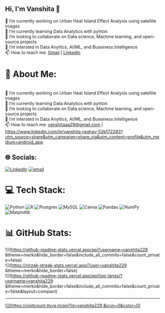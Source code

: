 ## Hi, I'm Vanshita 👋

🔭 I’m currently working on Urban Heat Island Effect Analysis using satellite images<br/>
🌱 I’m currently learning Data Analytics with pyhton<br/>
👯 I’m looking to collaborate on Data science, Machine learning, and open-source projects<br/>
🤔 I’m intersted in Data Anyltics, AI/ML, and Bussiness Intelligence<br/>
📫 How to reach me:  [Gmail](vanshitaaa29@gmail.com) | [LinkedIn](https://www.linkedin.com/in/vanshita-raghav-52b172283?utm_source=share&utm_campaign=share_via&utm_content=profile&utm_medium=android_app)

# 💫 About Me:
<br>🔭 I’m currently working on Urban Heat Island Effect Analysis using satellite images<br>🌱 I’m currently learning Data Analytics with pyhton<br>👯 I’m looking to collaborate on Data science, Machine learning, and open-source projects<br>🤔 I’m intersted in Data Anyltics, AI/ML, and Bussiness Intelligence<br>📫 How to reach me: vanshitaaa29@gmail.com | https://www.linkedin.com/in/vanshita-raghav-52b172283?utm_source=share&utm_campaign=share_via&utm_content=profile&utm_medium=android_app


## 🌐 Socials:
[![LinkedIn](https://img.shields.io/badge/LinkedIn-%230077B5.svg?logo=linkedin&logoColor=white)](https://linkedin.com/in/https://www.linkedin.com/in/niti-agnihotri-baa93b214?utm_source=share&utm_campaign=share_via&utm_content=profile&utm_medium=android_app) [![email](https://img.shields.io/badge/Email-D14836?logo=gmail&logoColor=white)](mailto:vanshitaaa29@gmail.com) 

# 💻 Tech Stack:
![Python](https://img.shields.io/badge/python-3670A0?style=for-the-badge&logo=python&logoColor=ffdd54) ![R](https://img.shields.io/badge/r-%23276DC3.svg?style=for-the-badge&logo=r&logoColor=white) ![Postgres](https://img.shields.io/badge/postgres-%23316192.svg?style=for-the-badge&logo=postgresql&logoColor=white) ![MySQL](https://img.shields.io/badge/mysql-4479A1.svg?style=for-the-badge&logo=mysql&logoColor=white) ![Canva](https://img.shields.io/badge/Canva-%2300C4CC.svg?style=for-the-badge&logo=Canva&logoColor=white) ![Pandas](https://img.shields.io/badge/pandas-%23150458.svg?style=for-the-badge&logo=pandas&logoColor=white) ![NumPy](https://img.shields.io/badge/numpy-%23013243.svg?style=for-the-badge&logo=numpy&logoColor=white) ![Matplotlib](https://img.shields.io/badge/Matplotlib-%23ffffff.svg?style=for-the-badge&logo=Matplotlib&logoColor=black)
# 📊 GitHub Stats:
![](https://github-readme-stats.vercel.app/api?username=vanshita229 &theme=merko&hide_border=false&include_all_commits=false&count_private=false)<br/>
![](https://nirzak-streak-stats.vercel.app/?user=vanshita229 &theme=merko&hide_border=false)<br/>
![](https://github-readme-stats.vercel.app/api/top-langs/?username=vanshita229 &theme=merko&hide_border=false&include_all_commits=false&count_private=false&layout=compact)

---
[![](https://visitcount.itsvg.in/api?id=vanshita229 &icon=0&color=0)](https://visitcount.itsvg.in)

<!-- Proudly created with GPRM ( https://gprm.itsvg.in ) -->


